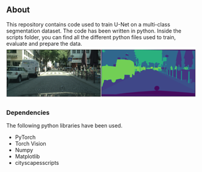 ## About
This repository contains code used to train U-Net on a multi-class segmentation dataset. The code has been written in python. Inside the scripts folder, you can find all the different python files used to train, evaluate and prepare the data. 
![image](1.png)

### Dependencies
The following python libraries have been used. 
* PyTorch
* Torch Vision
* Numpy 
* Matplotlib
* cityscapesscripts
